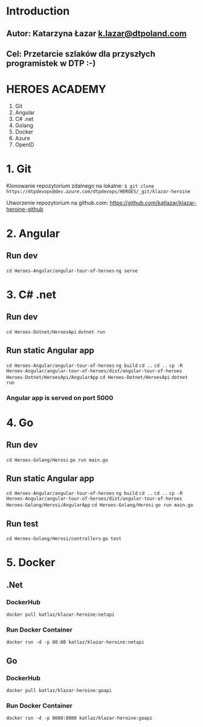 # Introduction 
## Autor: Katarzyna Łazar k.lazar@dtpoland.com
## Cel: Przetarcie szlaków dla przyszłych programistek w DTP :-) 

# HEROES ACADEMY

1. Git
2. Angular
3. C# .net
4. Golang
5. Docker
6. Azure
7. OpenID

# 1. Git
Klonowanie repozytorium zdalnego na lokalne:
`$ git clone https://dtpdevops@dev.azure.com/dtpdevops/HEROES/_git/klazar-heroine`

Utworzenie repozytorium na github.com:
https://github.com/katlazar/klazar-heroine-github


# 2. Angular
## Run dev
`cd Heroes-Angular/angular-tour-of-heroes`
`ng serve`

# 3. C# .net
## Run dev
`cd Heroes-Dotnet/HeroesApi`
`dotnet run`

## Run static Angular app
`cd Heroes-Angular/angular-tour-of-heroes`
`ng build`
`cd ..`
`cd ..`
`cp -R Heroes-Angular/angular-tour-of-heroes/dist/angular-tour-of-heroes Heroes-Dotnet/HeroesApi/AngularApp`
`cd Heroes-Dotnet/HeroesApi`
`dotnet run`

### Angular app is served on port 5000

# 4. Go
## Run dev
`cd Heroes-Golang/Herosi`
`go run main.go`

## Run static Angular app
`cd Heroes-Angular/angular-tour-of-heroes`
`ng build`
`cd ..`
`cd ..`
`cp -R Heroes-Angular/angular-tour-of-heroes/dist/angular-tour-of-heroes Heroes-Golang/Herosi/AngularApp`
`cd Heroes-Golang/Herosi`
`go run main.go`

## Run test
`cd Heroes-Golang/Herosi/controllers`
`go test`

# 5. Docker

## .Net

### DockerHub
`docker pull katlaz/klazar-heroine:netapi`
### Run Docker Container
`docker run -d -p 80:80 katlaz/klazar-heroine:netapi`

## Go

### DockerHub
`docker pull katlaz/klazar-heroine:goapi`
### Run Docker Container
`docker run -d -p 8080:8080 katlaz/klazar-heroine:goapi`